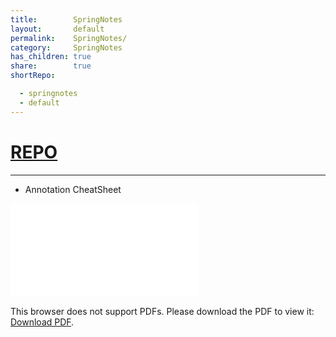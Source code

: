 ```yaml
---
title:        SpringNotes
layout:       default
permalink:    SpringNotes/
category:     SpringNotes
has_children: true
share:        true
shortRepo:

  - springnotes
  - default
---
```


# [REPO](https://github.com/14paxton/SpringNotes)
---

- Annotation CheatSheet

<object data="/assets/images/SpringBootAnnotations.pdf" type="application/pdf" width="700px" height="700px">
    <embed src="/assets/images/SpringBootAnnotations.pdf">
        <p>This browser does not support PDFs. Please download the PDF to view it: <a href="/assets/images/SpringBootAnnotations.pdf">Download PDF</a>.</p>
</object>